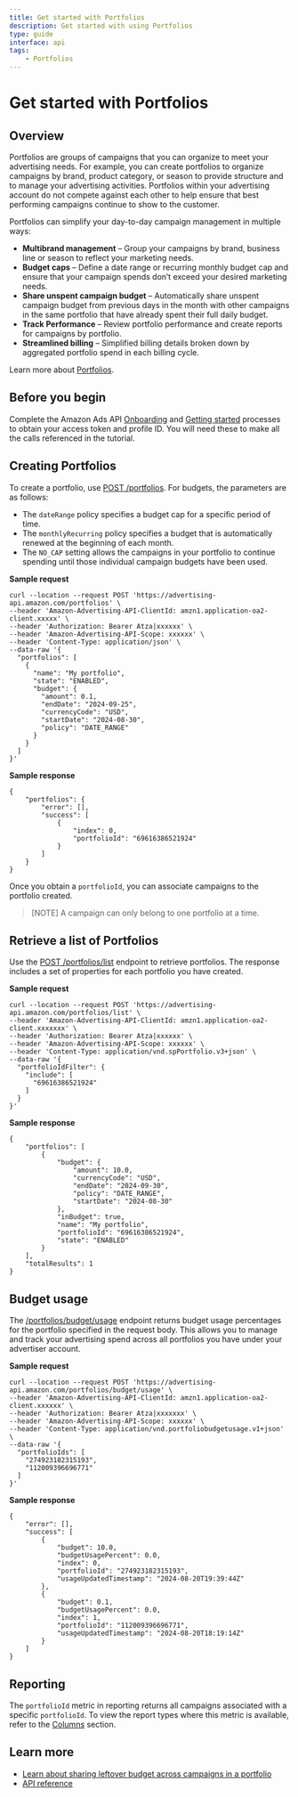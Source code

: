 ```yaml
---
title: Get started with Portfolios
description: Get started with using Portfolios
type: guide
interface: api
tags:
    - Portfolios
---
```


# Get started with Portfolios

## Overview

Portfolios are groups of campaigns that you can organize to meet your advertising needs. For example, you can create portfolios to organize campaigns by brand, product category, or season to provide structure and to manage your advertising activities. Portfolios within your advertising account do not compete against each other to help ensure that best performing campaigns continue to show to the customer. 

Portfolios can simplify your day-to-day campaign management in multiple ways:

*  __Multibrand management__ – Group your campaigns by brand, business line or season to reflect your marketing needs.
*  __Budget caps__ – Define a date range or recurring monthly budget cap and ensure that your campaign spends don’t exceed your desired marketing needs.
* __Share unspent campaign budget__ – Automatically share unspent campaign budget from previous days in the month with other campaigns in the same portfolio that have already spent their full daily budget. 
*  __Track Performance__ – Review portfolio performance and create reports for campaigns by portfolio.
*  __Streamlined billing__ – Simplified billing details broken down by aggregated portfolio spend in each billing cycle.

Learn more about [Portfolios](https://advertising.amazon.com/help/GPEJN2E6R52G7C2T).


## Before you begin

Complete the Amazon Ads API [Onboarding](guides/onboarding/overview) and [Getting started](guides/get-started/overview) processes to obtain your access token and profile ID. You will need these to make all the calls referenced in the tutorial.


## Creating  Portfolios

To create a portfolio, use [POST /portfolios](reference/portfolios#tag/Portfolios/operation/CreatePortfolios). For budgets, the parameters are as follows:

* The `dateRange` policy specifies a budget cap for a specific period of time.
* The `monthlyRecurring` policy specifies a budget that is automatically renewed at the beginning of each month.
* The `NO_CAP` setting allows the campaigns in your portfolio to continue spending until those individual campaign budgets have been used.


**Sample request**

```
curl --location --request POST 'https://advertising-api.amazon.com/portfolios' \
--header 'Amazon-Advertising-API-ClientId: amzn1.application-oa2-client.xxxxx' \
--header 'Authorization: Bearer Atza|xxxxxx' \
--header 'Amazon-Advertising-API-Scope: xxxxxx' \
--header 'Content-Type: application/json' \
--data-raw '{
  "portfolios": [
    {
      "name": "My portfolio",
      "state": "ENABLED",
      "budget": {
        "amount": 0.1,
        "endDate": "2024-09-25",
        "currencyCode": "USD",
        "startDate": "2024-08-30",
        "policy": "DATE_RANGE"
      }
    }
  ]
}'

```

**Sample response**


```
{
    "portfolios": {
        "error": [],
        "success": [
            {
                "index": 0,
                "portfolioId": "69616386521924"
            }
        ]
    }
}
```

Once you obtain a `portfolioId`, you can associate campaigns to the portfolio created. 

>[NOTE] A campaign can only belong to one portfolio at a time.

## Retrieve a list of Portfolios

Use the [POST /portfolios/list](reference/portfolios#tag/Portfolios/operation/ListPortfolios) endpoint to retrieve portfolios. The response includes a set of properties for each portfolio you have created.

**Sample request**


```
curl --location --request POST 'https://advertising-api.amazon.com/portfolios/list' \
--header 'Amazon-Advertising-API-ClientId: amzn1.application-oa2-client.xxxxxxx' \
--header 'Authorization: Bearer Atza|xxxxxx' \
--header 'Amazon-Advertising-API-Scope: xxxxxx' \
--header 'Content-Type: application/vnd.spPortfolio.v3+json' \
--data-raw '{
  "portfolioIdFilter": {
    "include": [
      "69616386521924"
    ]
  }
}'
```

**Sample response**


```
{
    "portfolios": [
        {
            "budget": {
                "amount": 10.0,
                "currencyCode": "USD",
                "endDate": "2024-09-30",
                "policy": "DATE_RANGE",
                "startDate": "2024-08-30"
            },
            "inBudget": true,
            "name": "My portfolio",
            "portfolioId": "69616386521924",
            "state": "ENABLED"
        }
    ],
    "totalResults": 1
}
```

## Budget usage

The [/portfolios/budget/usage](https://advertising.amazon.com/API/docs/en-us/reference/portfolios#tag/Budget-Usage) endpoint returns budget usage percentages for the portfolio specified in the request body. This allows you to manage and track your advertising spend across all portfolios you have under your advertiser account. 

**Sample request**


```
curl --location --request POST 'https://advertising-api.amazon.com/portfolios/budget/usage' \
--header 'Amazon-Advertising-API-ClientId: amzn1.application-oa2-client.xxxxxx' \
--header 'Authorization: Bearer Atza|xxxxxxx' \
--header 'Amazon-Advertising-API-Scope: xxxxxx' \
--header 'Content-Type: application/vnd.portfoliobudgetusage.v1+json' \
--data-raw '{
  "portfolioIds": [
    "274923182315193",
    "112009396696771"
  ]
}'
```

**Sample response**


```
{
    "error": [],
    "success": [
        {
            "budget": 10.0,
            "budgetUsagePercent": 0.0,
            "index": 0,
            "portfolioId": "274923182315193",
            "usageUpdatedTimestamp": "2024-08-20T19:39:44Z"
        },
        {
            "budget": 0.1,
            "budgetUsagePercent": 0.0,
            "index": 1,
            "portfolioId": "112009396696771",
            "usageUpdatedTimestamp": "2024-08-20T18:19:14Z"
        }
    ]
}
```



## Reporting

The `portfolioId` metric in reporting returns all campaigns associated with a specific `portfolioId`. To view the report types where this metric is available, refer to the [Columns](guides/reporting/v3/columns#portfolioid) section.

## Learn more

* [Learn about sharing leftover budget across campaigns in a portfolio](guides/portfolios/sharing-leftover)
* [API reference](reference/portfolios)

